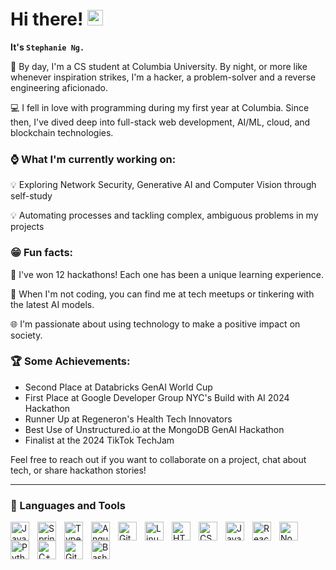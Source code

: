 # Hi there! <img src="https://emojis.slackmojis.com/emojis/images/1536351075/4594/blob-wave.gif" width="25"/>

**It's `Stephanie Ng.`**

👋 By day, I'm a CS student at Columbia University. By night, or more like whenever inspiration strikes, I'm a hacker, a problem-solver and a reverse engineering aficionado.

💻  I fell in love with programming during my first year at Columbia. Since then, I've dived deep into full-stack web development, AI/ML, cloud, and blockchain technologies. 

### ⌚ What I'm currently working on:

💡 Exploring Network Security, Generative AI and Computer Vision through self-study

💡 Automating processes and tackling complex, ambiguous problems in my projects

### 😁 Fun facts:

🌟 I've won 12 hackathons! Each one has been a unique learning experience.

🤖 When I'm not coding, you can find me at tech meetups or tinkering with the latest AI models.

🌐 I'm passionate about using technology to make a positive impact on society.

### 🏆 Some Achievements:
- Second Place at Databricks GenAI World Cup
- First Place at Google Developer Group NYC's Build with AI 2024 Hackathon
- Runner Up at Regeneron's Health Tech Innovators
- Best Use of Unstructured.io at the MongoDB GenAI Hackathon
- Finalist at the 2024 TikTok TechJam

Feel free to reach out if you want to collaborate on a project, chat about tech, or share hackathon stories!

---

### 🧰 Languages and Tools

<img align="left" alt="Java" width="30px" style="padding-right:10px;" src="https://cdn.jsdelivr.net/gh/devicons/devicon/icons/java/java-original.svg"/>
<img align="left" alt="Spring" width="30px" style="padding-right:10px;" src="https://cdn.jsdelivr.net/gh/devicons/devicon/icons/spring/spring-original.svg" />
<img align="left" alt="TypeScript" width="30px" style="padding-right:10px;" src="https://cdn.jsdelivr.net/gh/devicons/devicon/icons/typescript/typescript-plain.svg" />
<img align="left" alt="Angular" width="30px" style="padding-right:10px;" src="https://cdn.jsdelivr.net/gh/devicons/devicon/icons/angularjs/angularjs-plain.svg" />
<img align="left" alt="Git" width="30px" style="padding-right:10px;" src="https://cdn.jsdelivr.net/gh/devicons/devicon/icons/git/git-original.svg" />
<img align="left" alt="Linux" width="30px" style="padding-right:10px;" src="https://cdn.jsdelivr.net/gh/devicons/devicon/icons/linux/linux-original.svg" />
<img align="left" alt="HTML" width="30px" style="padding-right:10px;" src="https://cdn.jsdelivr.net/gh/devicons/devicon/icons/html5/html5-plain.svg" />
<img align="left" alt="CSS" width="30px" style="padding-right:10px;" src="https://cdn.jsdelivr.net/gh/devicons/devicon/icons/css3/css3-plain.svg" />
<img align="left" alt="JavaScript" width="30px" style="padding-right:10px;" src="https://cdn.jsdelivr.net/gh/devicons/devicon/icons/javascript/javascript-plain.svg" />
<img align="left" alt="React" width="30px" style="padding-right:10px;" src="https://cdn.jsdelivr.net/gh/devicons/devicon/icons/react/react-original.svg" />
<img align="left" alt="NodeJS" width="30px" style="padding-right:10px;" src="https://cdn.jsdelivr.net/gh/devicons/devicon/icons/nodejs/nodejs-original.svg" />
<img align="left" alt="Python" width="30px" style="padding-right:10px;" src="https://cdn.jsdelivr.net/gh/devicons/devicon/icons/python/python-plain.svg" />
<img align="left" alt="C++" width="30px" style="padding-right:10px;" src="https://cdn.jsdelivr.net/gh/devicons/devicon/icons/cplusplus/cplusplus-line.svg" />
<img align="left" alt="GitHub" width="30px" style="padding-right:10px;" src="https://cdn.jsdelivr.net/gh/devicons/devicon/icons/github/github-original.svg" />
<img align="left" alt="Bash" width="30px" style="padding-right:10px;" src="https://cdn.jsdelivr.net/gh/devicons/devicon/icons/bash/bash-original.svg" />
<br />
